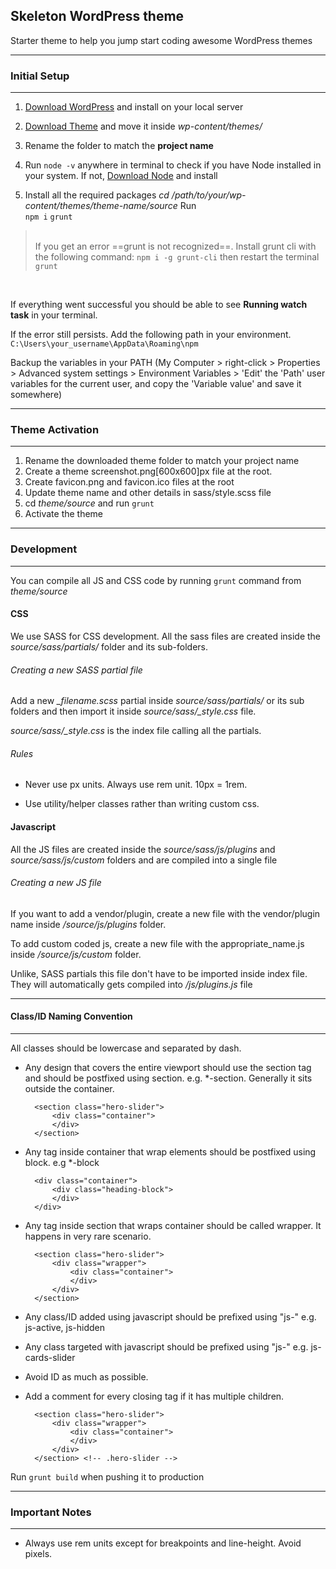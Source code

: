 ## Skeleton WordPress theme
Starter theme to help you jump start coding awesome WordPress themes

---
### Initial Setup
---

1. [Download WordPress](https://wordpress.org/latest.zip) and install on your local server

1. [Download Theme](https://github.com/SahilMepani/skeleton/archive/refs/heads/blocks.zip) and move it inside *wp-content/themes/*

1. Rename the folder to match the **project name**

1. Run `node -v` anywhere in terminal to check if you have Node installed in your system. If not, [Download Node](https://nodejs.org/en/) and install

1. Install all the required packages
*cd /path/to/your/wp-content/themes/theme-name/source*
Run <br />`npm i`
`grunt`

> <br />If you get an error ==grunt is not recognized==. Install grunt cli with the following command:
`npm i -g grunt-cli`
then restart the terminal
`grunt`
<br />

If everything went successful you should be able to see **Running watch task** in your terminal.

If the error still persists. Add the following path in your environment.
`C:\Users\your_username\AppData\Roaming\npm`

Backup the variables in your PATH (My Computer > right-click > Properties > Advanced system settings > Environment Variables > 'Edit' the 'Path' user variables for the current user, and copy the 'Variable value' and save it somewhere)

---
### Theme Activation
---

1. Rename the downloaded theme folder to match your project name
1. Create a theme screenshot.png[600x600]px file at the root.
1. Create favicon.png and favicon.ico files at the root
1. Update theme name and other details in sass/style.scss file
1. cd *theme/source* and run `grunt`
1. Activate the theme

---
### Development
---

You can compile all JS and CSS code by running `grunt` command from  *theme/source*

#### CSS

We use SASS for CSS development. All the sass files are created inside the *source/sass/partials/* folder and its sub-folders.

###### Creating a new SASS partial file

Add a new *_filename.scss* partial inside *source/sass/partials/* or its sub folders and then import it inside *source/sass/_style.css* file.

*source/sass/_style.css* is the index file calling all the partials.


###### Rules

- Never use px units. Always use rem unit. 10px = 1rem.

- Use utility/helper classes rather than writing custom css.

#### Javascript

All the JS files are created inside the *source/sass/js/plugins* and *source/sass/js/custom* folders and are compiled into a single file

###### Creating a new JS file

If you want to add a vendor/plugin, create a new file with the vendor/plugin name inside */source/js/plugins* folder.

To add custom coded js, create a new file with the appropriate_name.js inside */source/js/custom* folder.

Unlike, SASS partials this file don't have to be imported inside index file. They will automatically gets compiled into */js/plugins.js* file

---
#### Class/ID Naming Convention
---

All classes should be lowercase and separated by dash.

- Any design that covers the entire viewport should use the section tag and should be postfixed using section. e.g. *-section. Generally it sits outside the container.

		<section class="hero-slider">
			<div class="container">
			</div>
		</section>

- Any tag inside container that wrap elements should be postfixed using block. e.g *-block

		<div class="container">
			<div class="heading-block">
			</div>
		</div>

- Any tag inside section that wraps container should be called wrapper. It happens in very rare scenario.

		<section class="hero-slider">
			<div class="wrapper">
				<div class="container">
				</div>
			</div>
		</section>

- Any class/ID added using javascript should be prefixed using "js-" e.g. js-active, js-hidden

- Any class targeted with javascript should be prefixed using "js-" e.g. js-cards-slider

- Avoid ID as much as possible.

- Add a comment for every closing tag if it has multiple children.

		<section class="hero-slider">
			<div class="wrapper">
				<div class="container">
				</div>
			</div>
		</section> <!-- .hero-slider -->

Run `grunt build` when pushing it to production

---
### Important Notes
---

- Always use rem units except for breakpoints and line-height. Avoid pixels.
